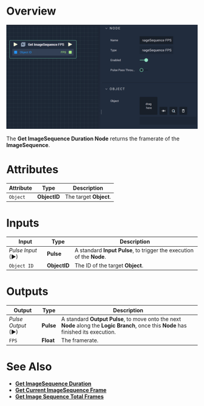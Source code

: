 # Overview

![The Get ImageSequence FPS Node.](../../../.gitbook/assets/getimagesequencefps.png)

The **Get ImageSequence Duration Node** returns the framerate of the **ImageSequence**.

# Attributes

|Attribute|Type|Description|
|---|---|---|
|`Object`|**ObjectID**|The target **Object**.|

# Inputs

|Input|Type|Description|
|---|---|---|
|*Pulse Input* (►)|**Pulse**|A standard **Input Pulse**, to trigger the execution of the **Node**.|
|`Object ID`|**ObjectID**|The ID of the target **Object**.|

# Outputs

|Output|Type|Description|
|---|---|---|
|*Pulse Output* (►)|**Pulse**|A standard **Output Pulse**, to move onto the next **Node** along the **Logic Branch**, once this **Node** has finished its execution.|
|`FPS`|**Float**|The framerate.|


# See Also

* [**Get ImageSequence Duration**](getimagesequenceduration.md)
* [**Get Current ImageSequence Frame**](getcurrentimagesequenceframe.md)
* [**Get Image Sequence Total Frames**](getimagesequencetotalframes.md)